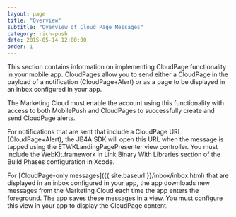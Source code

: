 ```yaml
---
layout: page
title: "Overview"
subtitle: "Overview of Cloud Page Messages"
category: rich-push
date: 2015-05-14 12:00:00
order: 1
---
```

This section contains information on implementing CloudPage functionality in your mobile app. CloudPages allow you to send either a CloudPage in the payload of a notification (CloudPage+Alert) or as a page to be displayed in an inbox configured in your app.

The Marketing Cloud must enable the account using this functionality with access to both MobilePush and CloudPages to successfully create and send CloudPage alerts.

For notifications that are sent that include a CloudPage URL (CloudPage+Alert), the JB4A SDK will open this URL when the message is tapped using the ETWKLandingPagePresenter view controller.  You must include the WebKit.framework in Link Binary With Libraries section of the Build Phases configuration in Xcode.  

For [CloudPage-only messages]({{ site.baseurl }}/inbox/inbox.html) that are displayed in an inbox configured in your app, the app downloads new messages from the Marketing Cloud each time the app enters the foreground. The app saves these messages in a view. You must configure this view in your app to display the CloudPage content.
